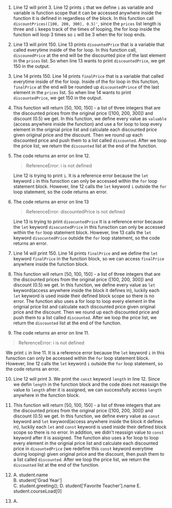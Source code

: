 1. Line 12 will print 3. 
   Line 12 prints `i` that we define `i` as variable and variable is function scope that it can be accessed anywhere inside the function it is defined in regardless of the block. In this function call ```discountPrices([100, 200, 300], 0.5)'```, since the `prices` list length is three and `i` keeps track of the times of looping, the for loop inside the function will loop 3 times so `i` will be 3 when the for loop ends.
2. Line 13 will print 150. 
   Line 13 prints `disountedPrice` that is a variable that called everytime inside of the for loop. In this function call, `discounedPrice` at the end will be the discounted pice of the last element in the `prices` list. So when line 13 wants to print `discountedPrice`, we get 150 in the output.
3. Line 14 prints 150. 
   Line 14 prints `finalPrice` that is a variable that called everytime inside of the for loop. Inside of the for loop in this function, `finalPrice` at the end will be rounded up `discountedPrince` of the last element in the `prices` list. So when line 14 wants to print `discountedPrice`, we get 150 in the output.
4. This function will return [50, 100, 150] - a list of three integers that are the discounted prices from the original price ([100, 200, 300]) and discount (0.5) we get.
   In this function, we define every value as `valuable` (access anywhere inside the function) and use a for loop to loop every element in the orignial price list and calculate each discounted price given original price and the discount. Then we round up each discounted price and push them to a list called `discounted`. After we loop the price list, we return the `discounted` list at the end of the function.
5. The code returns an error on line 12. 
   >ReferenceError: i is not defined

   Line 12 is trying to print `i`. It is a reference error because the `let` keyword `i` in this funsction can only be accessed within the `for` loop statement block. However, line 12 calls the `let` keyword `i` outside the `for` loop statement, so the code returns an error.
6. The code returns an error on line 13 
   >ReferenceError: discountedPrice is not defined

   Line 13 is trying to print `disocuntedPrice` It is a reference error because the `let` keyword `disocuntedPrice` in this funsction can only be accessed within the `for` loop statement block. However, line 13 calls the `let` keyword `disocuntedPrice` outside the `for` loop statement, so the code returns an error.
7. Line 14 will print 150. 
   Line 14 prints `finalPrice` and we define the `let` keyword `finalPrice` in the function block, so we can access `finalPrice` anywhere inside the function block. 
8. This function will return [50, 100, 150] - a list of three integers that are the discounted prices from the original price ([100, 200, 300]) and discount (0.5) we get.
   In this function, we define every value as `let` keyword(access anywhere inside the block it defines in), luckily each `let` keyword is used inside their defined block scope so there is no error. The function also uses a for loop to loop every element in the orignial price list and calculate each discounted price given original price and the discount. Then we round up each discounted price and push them to a list called `discounted`. After we loop the price list, we return the `discounted` list at the end of the function.
9.  The code returns an error on line 11. 
   >ReferenceError: i is not defined

   We print `i` in line 11. It is a reference error because the `let` keyword `i` in this funsction can only be accessed within the `for` loop statement block. However, line 12 calls the `let` keyword `i` outside the `for` loop statement, so the code returns an error.

10. Line 12 will print 3. 
    We print the `const` keyword `length` in line 12. Since we defin `length` in the function block and the code does not reassign the value to `length` afrer it is assigned, we can successfully access `length` anywhere in the function block.

11. This function will return [50, 100, 150] - a list of three integers that are the discounted prices from the original price ([100, 200, 300]) and discount (0.5) we get. 
     In this function, we define every value as `const` keyword and `let` kwyword(access anywhere inside the block it defines in), luckily each `let` and `const` keyword is used inside their defined block scope so there is no error. In addition, we didn't reassign value to `const` keyword after it is assigned. The function also uses a for loop to loop every element in the orignial price list and calculate each discounted price in `disountedPrice` (we redefine this `const` keyword everytime during looping) given original price and the discount, then push them to a list called `discounted`. After we loop the price list, we return the `discounted` list at the end of the function.
     
12. A. student.name <br>
    B. student['Grad Year'] <br>
    C. student.greeting();
    D. student['Favorite Teacher'].name
    E. student.courseLoad[0]
13. A. 
